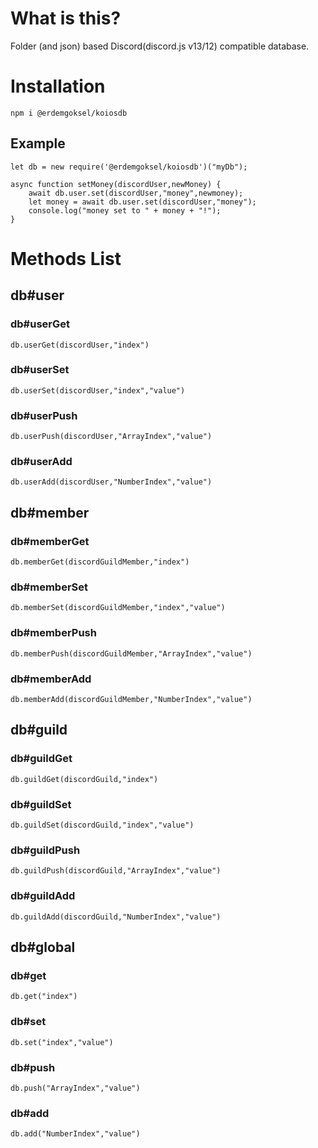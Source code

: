 # What is this?

Folder (and json) based Discord(discord.js v13/12) compatible database.

# Installation

`npm i @erdemgoksel/koiosdb`

## Example

```
let db = new require('@erdemgoksel/koiosdb')("myDb");

async function setMoney(discordUser,newMoney) {
    await db.user.set(discordUser,"money",newmoney);
    let money = await db.user.set(discordUser,"money");
    console.log("money set to " + money + "!");
}
```

# Methods List

## db#user

### db#userGet

```
db.userGet(discordUser,"index")
```

### db#userSet

```
db.userSet(discordUser,"index","value")
```

### db#userPush

```
db.userPush(discordUser,"ArrayIndex","value")
```

### db#userAdd

```
db.userAdd(discordUser,"NumberIndex","value")
```

## db#member

### db#memberGet

```
db.memberGet(discordGuildMember,"index")
```

### db#memberSet

```
db.memberSet(discordGuildMember,"index","value")
```

### db#memberPush

```
db.memberPush(discordGuildMember,"ArrayIndex","value")
```

### db#memberAdd

```
db.memberAdd(discordGuildMember,"NumberIndex","value")
```

## db#guild

### db#guildGet

```
db.guildGet(discordGuild,"index")
```

### db#guildSet

```
db.guildSet(discordGuild,"index","value")
```

### db#guildPush

```
db.guildPush(discordGuild,"ArrayIndex","value")
```

### db#guildAdd

```
db.guildAdd(discordGuild,"NumberIndex","value")
```

## db#global

### db#get

```
db.get("index")
```

### db#set

```
db.set("index","value")
```

### db#push

```
db.push("ArrayIndex","value")
```

### db#add

```
db.add("NumberIndex","value")
```